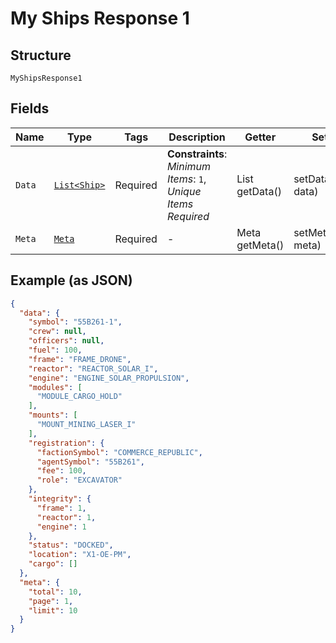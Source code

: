 
# My Ships Response 1

## Structure

`MyShipsResponse1`

## Fields

| Name | Type | Tags | Description | Getter | Setter |
|  --- | --- | --- | --- | --- | --- |
| `Data` | [`List<Ship>`](../../doc/models/ship.md) | Required | **Constraints**: *Minimum Items*: `1`, *Unique Items Required* | List<Ship> getData() | setData(List<Ship> data) |
| `Meta` | [`Meta`](../../doc/models/meta.md) | Required | - | Meta getMeta() | setMeta(Meta meta) |

## Example (as JSON)

```json
{
  "data": {
    "symbol": "55B261-1",
    "crew": null,
    "officers": null,
    "fuel": 100,
    "frame": "FRAME_DRONE",
    "reactor": "REACTOR_SOLAR_I",
    "engine": "ENGINE_SOLAR_PROPULSION",
    "modules": [
      "MODULE_CARGO_HOLD"
    ],
    "mounts": [
      "MOUNT_MINING_LASER_I"
    ],
    "registration": {
      "factionSymbol": "COMMERCE_REPUBLIC",
      "agentSymbol": "55B261",
      "fee": 100,
      "role": "EXCAVATOR"
    },
    "integrity": {
      "frame": 1,
      "reactor": 1,
      "engine": 1
    },
    "status": "DOCKED",
    "location": "X1-OE-PM",
    "cargo": []
  },
  "meta": {
    "total": 10,
    "page": 1,
    "limit": 10
  }
}
```

